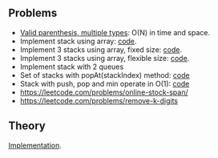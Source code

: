 ## Problems
- [Valid parenthesis, multiple types](https://leetcode.com/problems/valid-parentheses/): O(N) in time and space.
- Implement stack using array: [code](/practices/data-structure-implementation/stack-using-array.cpp).
- Implement 3 stacks using array, fixed size: [code](/practices/data-structure-implementation/fixed-multistack-using-array.cpp).
- Implement 3 stacks using array, flexible size: [code](/practices/data-structure-implementation/flexible-multistack-using-array.cpp).
- Implement stack with 2 queues
- Set of stacks with popAt(stackIndex) method: [code](/practices/data-structure-implementation/set-of-stacks-with-popat.cpp)
- Stack with push, pop and min operate in O(1): [code](practices/data-structure-implementation/stack-min-o1.cpp)
- https://leetcode.com/problems/online-stock-span/
- https://leetcode.com/problems/remove-k-digits

## Theory

[Implementation](/algorithms-and-data-structures/data-structures/stack-array.cpp).

